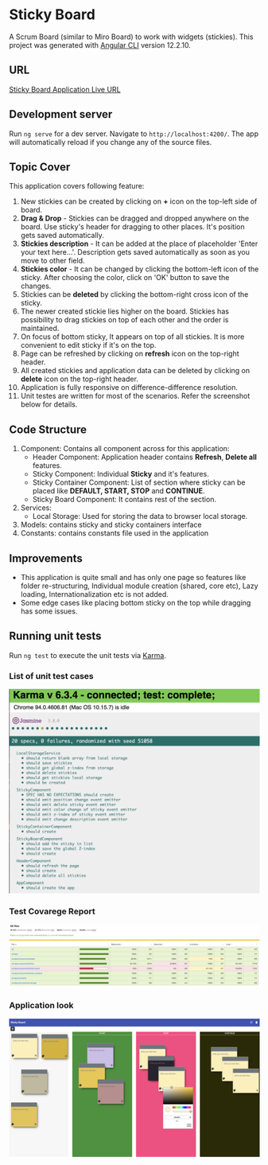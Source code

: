 # Sticky Board
A Scrum Board (similar to Miro Board) to work with widgets (stickies).
This project was generated with [Angular CLI](https://github.com/angular/angular-cli) version 12.2.10.

## URL
[Sticky Board Application Live URL](https://ramanujprasad.github.io/sticky-board/)

## Development server

Run `ng serve` for a dev server. Navigate to `http://localhost:4200/`. The app will automatically reload if you change any of the source files.

## Topic Cover

This application covers following feature:

1. New stickies can be created by clicking on **+** icon on the top-left side of board.
2. **Drag & Drop** - Stickies can be dragged and dropped anywhere on the board. Use sticky's header for dragging to other places. It's position gets saved automatically.
3. **Stickies description** - It can be added at the place of placeholder 'Enter your text here...'. Description gets saved automatically as soon as you move to other field. 
4. **Stickies color** - It can be changed by clicking the bottom-left icon of the sticky. After choosing the color, click on 'OK' button to save the changes.
5. Stickies can be **deleted** by clicking the bottom-right cross icon of the sticky.
6. The newer created stickie lies higher on the board. Stickies has possibility to drag stickies on top of each other and the order is maintained.
7. On focus of bottom sticky, It appears on top of all stickies. It is more convenient to edit sticky if it's on the top. 
8. Page can be refreshed by clicking on **refresh** icon on the top-right header. 
9. All created stickies and application data can be deleted by clicking on **delete** icon on the top-right header. 
10. Application is fully responsive on difference-difference resolution.
11. Unit testes are written for most of the scenarios. Refer the screenshot below for details.


## Code Structure

1. Component: Contains all component across for this application:
    * Header Component: Application header contains **Refresh**, **Delete all** features.
    * Sticky Component: Individual **Sticky** and it's features.
    * Sticky Container Component: List of section where sticky can be placed like **DEFAULT, START, STOP** and **CONTINUE**.
    * Sticky Board Component: It contains rest of the section.
2. Services:
    * Local Storage: Used for storing the data to browser local storage.
3. Models: contains sticky and sticky containers interface 
4. Constants: contains constants file used in the application
 
## Improvements

- This application is quite small and has only one page so features like folder re-structuring, Individual module creation (shared, core etc), Lazy loading, Internationalization etc is not added.
- Some edge cases like placing bottom sticky on the top while dragging has some issues. 

## Running unit tests

Run `ng test` to execute the unit tests via [Karma](https://karma-runner.github.io).

### List of unit test cases
![List of unit test cases](https://github.com/ramanujprasad/sticky-board/blob/master/src/assets/test-cases.png)
### Test Covarege Report
![Test Covarege Report](https://github.com/ramanujprasad/sticky-board/blob/master/src/assets/test-coverage.png)
### Application look
![Application Image](https://github.com/ramanujprasad/sticky-board/blob/master/src/assets/sticky-board.png)
